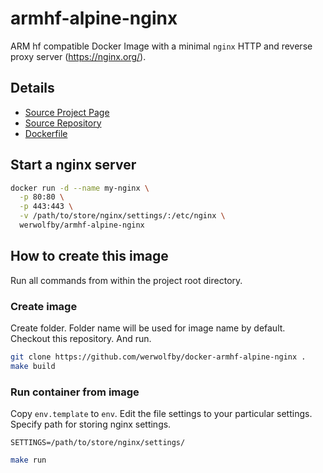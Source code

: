 # armhf-alpine-nginx

ARM hf compatible Docker Image with a minimal `nginx` HTTP and reverse proxy server (https://nginx.org/).

## Details
- [Source Project Page](https://github.com/werwolfby/docker-armhf-alpine-nginx)
- [Source Repository](https://github.com/werwolfby/docker-armhf-alpine-nginx)
- [Dockerfile](https://github.com/werwolfby/docker-armhf-alpine-nginx/blob/master/Dockerfile)

## Start a nginx server
```bash
docker run -d --name my-nginx \
  -p 80:80 \
  -p 443:443 \
  -v /path/to/store/nginx/settings/:/etc/nginx \
  werwolfby/armhf-alpine-nginx
```

## How to create this image

Run all commands from within the project root directory.

### Create image
Create folder. Folder name will be used for image name by default. 
Checkout this repository. And run.
```bash
git clone https://github.com/werwolfby/docker-armhf-alpine-nginx .
make build
```


### Run container from image
Copy `env.template` to `env`. Edit the file settings to your particular settings.
Specify path for storing nginx settings.
```
SETTINGS=/path/to/store/nginx/settings/
```

```bash
make run
```
